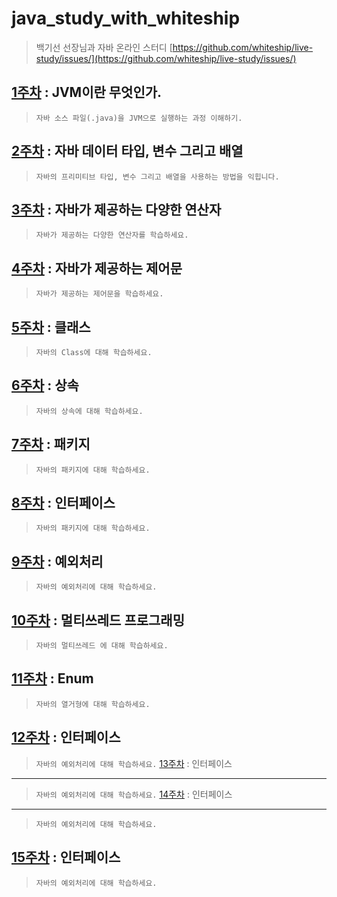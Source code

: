# java_study_with_whiteship
>  백기선 선장님과 자바 온라인 스터디 [https://github.com/whiteship/live-study/issues/](https://github.com/whiteship/live-study/issues/)

[1주차](/mds/week01.md) : JVM이란 무엇인가.
-------------------------------------------
> ```자바 소스 파일(.java)을 JVM으로 실행하는 과정 이해하기.```

[2주차](/mds/week02.md) : 자바 데이터 타입, 변수 그리고 배열
-------------------------------------------
> ```자바의 프리미티브 타입, 변수 그리고 배열을 사용하는 방법을 익힙니다.```

[3주차](/mds/week03.md) : 자바가 제공하는 다양한 연산자
-------------------------------------------
> ```자바가 제공하는 다양한 연산자를 학습하세요.```

[4주차](/mds/week04.md) : 자바가 제공하는 제어문
-------------------------------------------
> ```자바가 제공하는 제어문을 학습하세요.```

[5주차](/mds/week05.md) : 클래스
-------------------------------------------
> ```자바의 Class에 대해 학습하세요.```

[6주차](/mds/week06.md) : 상속
-------------------------------------------
> ```자바의 상속에 대해 학습하세요.```

[7주차](/mds/week07.md) : 패키지
-------------------------------------------
> ```자바의 패키지에 대해 학습하세요.```

[8주차](/mds/week08.md) : 인터페이스
-------------------------------------------
> ```자바의 패키지에 대해 학습하세요.```

[9주차](/mds/week09.md) : 예외처리
-------------------------------------------
> ```자바의 예외처리에 대해 학습하세요.```

[10주차](/mds/week10.md) : 멀티쓰레드 프로그래밍
-------------------------------------------
> ```자바의 멀티쓰레드 에 대해 학습하세요.```

[11주차](/mds/week11.md) : Enum
-------------------------------------------
> ```자바의 열거형에 대해 학습하세요.```

[12주차](/mds/week12.md) : 인터페이스
-------------------------------------------
> ```자바의 예외처리에 대해 학습하세요.```
[13주차](/mds/week13.md) : 인터페이스
-------------------------------------------
> ```자바의 예외처리에 대해 학습하세요.```
[14주차](/mds/week14.md) : 인터페이스
-------------------------------------------
> ```자바의 예외처리에 대해 학습하세요.```

[15주차](/mds/week15.md) : 인터페이스
-------------------------------------------
> ```자바의 예외처리에 대해 학습하세요.```
